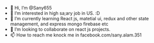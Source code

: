 - 👋 Hi, I’m @Sany655
- 👀 I’m interested in high sa;ary job in US. :D
- 🌱 I’m currently learning React js, matetial ui, redux and other state management, and express mongo firebase etc
- 💞️ I’m looking to collaborate on react js projects.
- 📫 How to reach me knock me in facebook.com/sany.alam.351

<!---
Sany655/Sany655 is a ✨ special ✨ repository because its `README.md` (this file) appears on your GitHub profile.
You can click the Preview link to take a look at your changes.
--->
